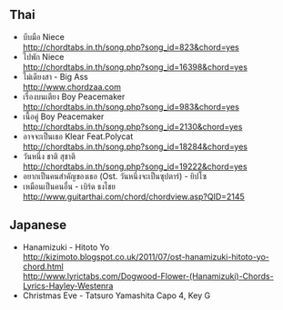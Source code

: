 ## Thai
- บีบมือ Niece  
<http://chordtabs.in.th/song.php?song_id=823&chord=yes>
- ไปพัก Niece  
<http://chordtabs.in.th/song.php?song_id=16398&chord=yes>
- ไม่เดียงสา - Big Ass  
<http://www.chordzaa.com>
- เรื่องบนเตียง Boy Peacemaker  
<http://chordtabs.in.th/song.php?song_id=983&chord=yes>
- เนื้อคู่ Boy Peacemaker  
<http://chordtabs.in.th/song.php?song_id=2130&chord=yes>
- อาจจะเป็นเธอ Klear Feat.Polycat  
<http://chordtabs.in.th/song.php?song_id=18284&chord=yes>
- วันหนึ่ง ชาติ สุชาติ  
<http://chordtabs.in.th/song.php?song_id=19222&chord=yes>
- อยากเป็นคนสำคัญของเธอ (Ost. วันหนึ่งจะเป็นซุปตาร์) - ยิปโซ  
- เหมือนเป็นคนอื่น - เบิร์ด ธงไชย  
<http://www.guitarthai.com/chord/chordview.asp?QID=2145>  

## Japanese
- Hanamizuki - Hitoto Yo  
<http://kizimoto.blogspot.co.uk/2011/07/ost-hanamizuki-hitoto-yo-chord.html>  
<http://www.lyrictabs.com/Dogwood-Flower-(Hanamizuki)-Chords-Lyrics-Hayley-Westenra>  
- Christmas Eve - Tatsuro Yamashita
Capo 4, Key G





